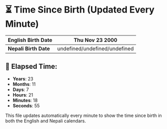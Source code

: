 # ⏳ Time Since Birth (Updated Every Minute)

| **English Birth Date** | Thu Nov 23 2000 |
|------------------------|-------------------------------------|
| **Nepali Birth Date**  | undefined/undefined/undefined                  |

## 📅 Elapsed Time:

- **Years**: 23
- **Months**: 11
- **Days**: 7
- **Hours**: 21
- **Minutes**: 18
- **Seconds**: 55

This file updates automatically every minute to show the time since birth in both the English and Nepali calendars.